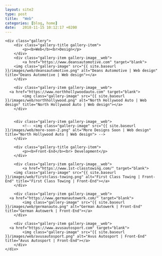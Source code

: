 ```yaml
---
layout: site2
type: post
title:  "Web"
categories: [blog, home]
date:   2018-11-15 10:12:17 +0200
---
```


<div class="container">


	<div class="gallery">
		<div class="gallery-title gallery-item">
			<p><b>Web</b><br>Design</p>
		</div>
		<div class="gallery-item gallery-image__web">
			<a href="https://www.deansautomotive.com" target="blank">
        <img class="gallery-image" src="{{ site.baseurl }}/images/web/deansautomotive.png" alt="Deans Automotive | Web design" title="Deans Automotive | Web design"></a>
		</div>

		<div class="gallery-item gallery-image__web">
      <a href="https://www.northhollywoodauto.com" target="blank">
  			<img class="gallery-image" src="{{ site.baseurl }}/images/web/northhollywood.png" alt="North Hollywood Auto | Web design" title="North Hollywood Auto | Web design"></a>
		</div>


		<div class="gallery-item gallery-image__web">
  			<!-- <img class="gallery-image" src="{{ site.baseurl }}/images/web/more-soon-2.png" alt="More Designs Soon | Web design" title="North Hollywood Auto | Web design"> -->
		</div>

<!-- FRONT end -->

		<div class="gallery-title gallery-item">
			<p><b>Front-End</b><br> Development</p>
		</div>

		<div class="gallery-item gallery-image__web">
			<a href="https://www.1st-classtowing.com/" target="blank">
        <img class="gallery-image" src="{{ site.baseurl }}/images/web/firstclass-towing.png" alt="First Class Towing | Front-End" title="First Class Towing | Front-End"></a>
		</div>

		<div class="gallery-item gallery-image__web">
      <a href="https://www.germanautowerk.com/" target="blank">
  			<img class="gallery-image" src="{{ site.baseurl }}/images/web/germanauto.png" alt="German Autowerk | Front-End" title="German Autowerk | Front-End"></a>
		</div>

		<div class="gallery-item gallery-image__web">
      <a href="https://www.avusautosport.com" target="blank">
  			<img class="gallery-image" src="{{ site.baseurl }}/images/web/avusautosport.png" alt="Avus Autosport | Front-End" title="Avus Autosport | Front-End"></a>
		</div>
	</div>
</div>
